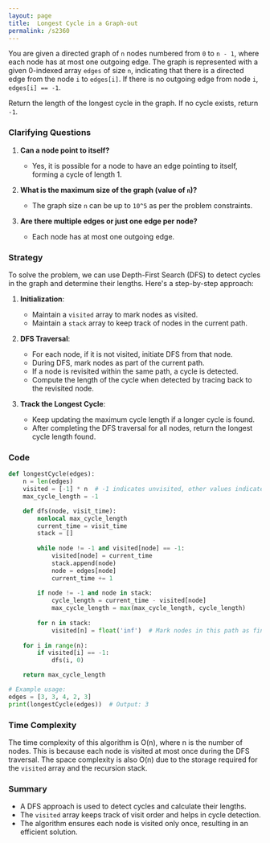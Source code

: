```yaml
---
layout: page
title:  Longest Cycle in a Graph-out
permalink: /s2360
---
```


You are given a directed graph of `n` nodes numbered from `0` to `n - 1`, where each node has at most one outgoing edge. The graph is represented with a given 0-indexed array `edges` of size `n`, indicating that there is a directed edge from the node `i` to `edges[i]`. If there is no outgoing edge from node `i`, `edges[i] == -1`.

Return the length of the longest cycle in the graph. If no cycle exists, return `-1`.

### Clarifying Questions

1. **Can a node point to itself?**
   - Yes, it is possible for a node to have an edge pointing to itself, forming a cycle of length 1.
   
2. **What is the maximum size of the graph (value of `n`)?**
   - The graph size `n` can be up to `10^5` as per the problem constraints.

3. **Are there multiple edges or just one edge per node?**
   - Each node has at most one outgoing edge.

### Strategy

To solve the problem, we can use Depth-First Search (DFS) to detect cycles in the graph and determine their lengths. Here's a step-by-step approach:

1. **Initialization**: 
   - Maintain a `visited` array to mark nodes as visited.
   - Maintain a `stack` array to keep track of nodes in the current path.

2. **DFS Traversal**:
   - For each node, if it is not visited, initiate DFS from that node.
   - During DFS, mark nodes as part of the current path.
   - If a node is revisited within the same path, a cycle is detected.
   - Compute the length of the cycle when detected by tracing back to the revisited node.

3. **Track the Longest Cycle**:
   - Keep updating the maximum cycle length if a longer cycle is found.
   - After completing the DFS traversal for all nodes, return the longest cycle length found.

### Code

```python
def longestCycle(edges):
    n = len(edges)
    visited = [-1] * n  # -1 indicates unvisited, other values indicate the visit order/time
    max_cycle_length = -1

    def dfs(node, visit_time):
        nonlocal max_cycle_length
        current_time = visit_time
        stack = []
        
        while node != -1 and visited[node] == -1:
            visited[node] = current_time
            stack.append(node)
            node = edges[node]
            current_time += 1
        
        if node != -1 and node in stack:
            cycle_length = current_time - visited[node]
            max_cycle_length = max(max_cycle_length, cycle_length)
        
        for n in stack:
            visited[n] = float('inf')  # Mark nodes in this path as finished
        
    for i in range(n):
        if visited[i] == -1:
            dfs(i, 0)

    return max_cycle_length

# Example usage:
edges = [3, 3, 4, 2, 3]
print(longestCycle(edges))  # Output: 3
```

### Time Complexity

The time complexity of this algorithm is O(n), where n is the number of nodes. This is because each node is visited at most once during the DFS traversal. The space complexity is also O(n) due to the storage required for the `visited` array and the recursion stack.

### Summary

- A DFS approach is used to detect cycles and calculate their lengths.
- The `visited` array keeps track of visit order and helps in cycle detection.
- The algorithm ensures each node is visited only once, resulting in an efficient solution.